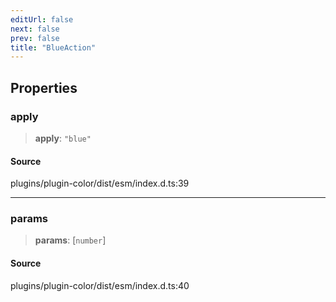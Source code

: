 ```yaml
---
editUrl: false
next: false
prev: false
title: "BlueAction"
---
```


## Properties

### apply

> **apply**: `"blue"`

#### Source

plugins/plugin-color/dist/esm/index.d.ts:39

***

### params

> **params**: [`number`]

#### Source

plugins/plugin-color/dist/esm/index.d.ts:40
